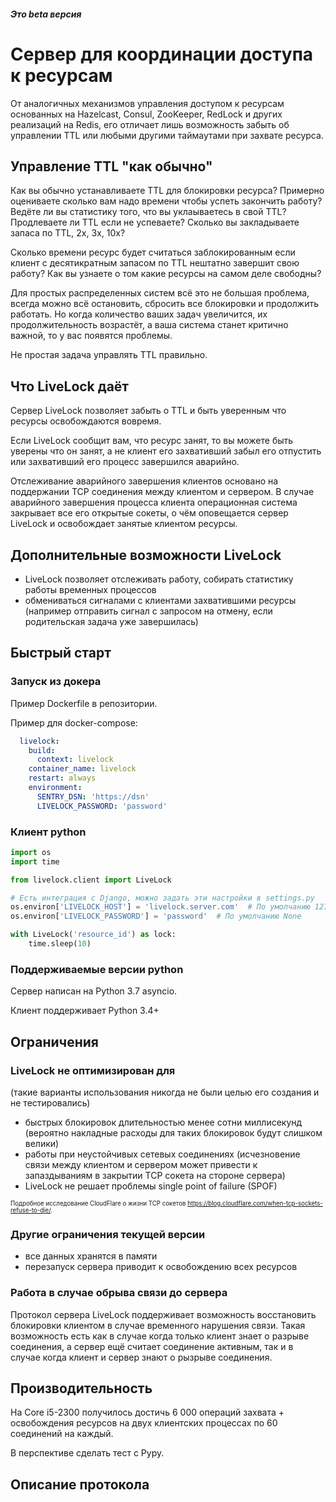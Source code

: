##### Это beta версия
# Сервер для координации доступа к ресурсам

От аналогичных механизмов управления доступом к ресурсам основанных на Hazelcast, Consul, ZooKeeper, RedLock и других реализаций на Redis, его отличает лишь возможность забыть об управлении TTL или любыми другими таймаутами при захвате ресурса.

## Управление TTL "как обычно"
Как вы обычно устанавливаете TTL для блокировки ресурса? Примерно оцениваете сколько вам надо времени чтобы успеть закончить работу? Ведёте ли вы статистику того, что вы уклаываетесь в свой TTL? Продлеваете ли TTL если не успеваете? Сколько вы закладываете запаса по TTL, 2x, 3x, 10x?

Сколько времени ресурс будет считаться заблокированным если клиент с десятикратным запасом по TTL нештатно завершит свою работу? Как вы узнаете о том какие ресурсы на самом деле свободны?

Для простых распределенных систем всё это не большая проблема, всегда можно всё остановить, сбросить все блокировки и продолжить работать. Но когда количество ваших задач увеличится, их продолжительность возрастёт, а ваша система станет критично важной, то у вас появятся проблемы. 

Не простая задача управлять TTL правильно.

## Что LiveLock даёт
Сервер LiveLock позволяет забыть о TTL и быть уверенным что ресурсы освобождаются вовремя.

Если LiveLock сообщит вам, что ресурс занят, то вы можете быть уверены что он занят, а не клиент его захвативший забыл его отпустить или захвативший его процесс завершился аварийно.

Отслеживание аварийного завершения клиентов основано на поддержании TCP соединения между клиентом и сервером. В случае аварийного завершения процесса клиента операционная система закрывает все его открытые сокеты, о чём оповещается сервер LiveLock и освобождает занятые клиентом ресурсы.

## Дополнительные возможности LiveLock
* LiveLock позволяет отслеживать работу, собирать статистику работы временных процессов
* обмениваться сигналами с клиентами захватившими ресурсы (например отправить сигнал с запросом на отмену, если родительская задача уже завершилась)

## Быстрый старт
### Запуск из докера
Пример Dockerfile в репозитории.

Пример для docker-compose:
```yaml
  livelock:
    build:
      context: livelock
    container_name: livelock
    restart: always
    environment:
      SENTRY_DSN: 'https://dsn'
      LIVELOCK_PASSWORD: 'password'
```
### Клиент python
```python
import os
import time

from livelock.client import LiveLock

# Есть интеграция с Django, можно задать эти настройки в settings.py
os.environ['LIVELOCK_HOST'] = 'livelock.server.com'  # По умолчанию 127.0.0.1
os.environ['LIVELOCK_PASSWORD'] = 'password'  # По умолчанию None

with LiveLock('resource_id') as lock:
    time.sleep(10)
```
### Поддерживаемые версии python
Сервер написан на Python 3.7 asyncio.

Клиент поддерживает Python 3.4+

## Ограничения
### LiveLock не оптимизирован для
(такие варианты использования никогда не были целью его создания и не тестировались) 
* быстрых блокировок длительностью менее сотни миллисекунд (вероятно накладные расходы для таких блокировок будут слишком велики)
* работы при неустойчивых сетевых соединениях (исчезновение связи между клиентом и сервером может привести к запаздываниям в закрытии TCP сокета на стороне сервера)
* LiveLock не решает проблемы single point of failure (SPOF)

 <sub><sup>Подробное исследование CloudFlare о жизни TCP сокетов <https://blog.cloudflare.com/when-tcp-sockets-refuse-to-die/>.</sup></sub>
 
### Другие ограничения текущей версии
* все данных хранятся в памяти
* перезапуск сервера приводит к освобождению всех ресурсов

### Работа в случае обрыва связи до сервера
Протокол сервера LiveLock поддерживает возможность восстановить блокировки клиентом в случае временного нарушения связи.
Такая возможность есть как в случае когда только клиент знает о разрыве соединения, а сервер ещё считает соединение активным, так и в случае когда клиент и сервер знают о рызрыве соединения.

## Производительность

На Core i5-2300 получилось достичь 6 000 операций захвата + освобождения ресурсов на двух клиентских процессах по 60 соединений на каждый. 

В перспективе сделать тест с Pypy.

## Описание протокола